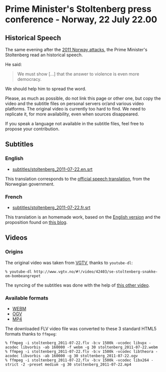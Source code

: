 # Prime Minister's Stoltenberg press conference - Norway, 22 July 22.00

## Historical Speech

The same evening after the [2011 Norway attacks](https://en.wikipedia.org/wiki/2011_Norway_attacks), the Prime Minister's Stoltenberg read an historical speech.

He said:

> We must show [...] that the answer to violence is even more democracy.

We should help him to spread the word.

Please, as much as possible, do not link this page or other one, but copy the video and the subtitle files on personal servers or/and various video platforms. The original video is currently too hard to find. We need to replicate it, for more availability, even when sources disappeared.

If you speak a language not available in the subtitle files, feel free to propose your contribution.

## Subtitles
### English

* [subtitles/stoltenberg_2011-07-22.en.srt](subtitles/stoltenberg_2011-07-22.en.srt)

This translation corresponds to the [official speech translation](https://www.regjeringen.no/en/aktuelt/transcript-from-prime-minister-stoltenbe/id651770/), from the Norwegian government.

### French

* [subtitles/stoltenberg_2011-07-22.fr.srt](subtitles/stoltenberg_2011-07-22.fr.srt)

This translation is an homemade work, based on the [English version](https://www.regjeringen.no/en/aktuelt/transcript-from-prime-minister-stoltenbe/id651770/) and the proposition found on [this blog](http://krn-defouloir.blogspot.fr/2011/07/jens-stoltenberg-sadresse-aux.html).

## Videos
### Origins

The original video was taken from [VGTV](http://www.vgtv.no/#!/video/42403/se-stoltenberg-snakke-om-bombeangrepet), thanks to `youtube-dl`:

```
% youtube-dl http://www.vgtv.no/#!/video/42403/se-stoltenberg-snakke-om-bombeangrepet
```

The syncing of the subtitles was done with the help of [this other video](https://www.youtube.com/watch?v=VwdZs0GqWHA).

### Available formats

* [WEBM](videos/stoltenberg_2011-07-22.webm)
* [OGV](videos/stoltenberg_2011-07-22.ogv)
* [MP4](videos/stoltenberg_2011-07-22.mp4)

The downloaded FLV video file was converted to these 3 standard HTML5 formats thanks to `ffmpeg`:

```
% ffmpeg -i stoltenberg_2011-07-22.flv -b:v 1500k -vcodec libvpx -acodec libvorbis -ab 160000 -f webm -g 30 stoltenberg_2011-07-22.webm
% ffmpeg -i stoltenberg_2011-07-22.flv -b:v 1500k -vcodec libtheora -acodec libvorbis -ab 160000 -g 30 stoltenberg_2011-07-22.ogv
% ffmpeg -i stoltenberg_2011-07-22.flv -b:v 1500k -vcodec libx264 -strict -2 -preset medium -g 30 stoltenberg_2011-07-22.mp4
```
